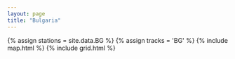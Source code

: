 ```yaml
---
layout: page
title: "Bulgaria"
---
```

{% assign stations = site.data.BG %}
{% assign tracks = 'BG' %}
{% include map.html %}
{% include grid.html %}
